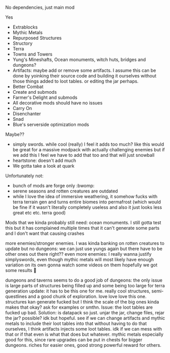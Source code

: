 No dependencies, just main mod

Yes
- Extrablocks
- Mythic Metals
- Repurposed Structures
- Structory
- Terra
- Towns and Towers
- Yung's Mineshafts, Ocean monuments, witch huts, bridges and dungeons?
- Artifacts: maybe add or remove some artifacts. I assume this can be done by yoinking their source code and building it ourselves without those things added to loot tables. or editing the jar perhaps.
- Better Combat
- Create and submods
- Farmer's Delight and submods
- All decorative mods should have no issues
- Carry On
- Disenchanter
- Snad
- Blue's serverside optimization mods


Maybe??
- simply swords. while cool (really) I feel it adds too much? like this would be great for a massive modpack with actually challenging enemies but if we add this I feel we have to add that too and that will just snowball
- heartstone: doesn't add much
- We gotta take a look at quark

Unfortunately not:
- bunch of mods are forge only :bwomp:
- serene seasons and rotten creatures are outdated
- while I love the idea of immersive weathering, it somehow fucks with terra terrain gen and turns entire biomes into permafrost (which would be fine if it wasn't literally completely useless and also it just looks less great etc etc.  terra good)

Mods that we kinda probably still need: ocean monuments. I still gotta test this but it has complained multiple times that it can't generate some parts and I don't want that causing crashes

more enemies/stronger enemies. I was kinda banking on rotten creatures to update but no
dungeons: we can just use yungs again but there have to be other ones out there right??
even more enemies: I really wanna justify simplyswords, even though mythic metals will most likely have enough variation on its own
gonna watch some videos on them hopefully we got some results :pray:

dungeons and taverns seems to do a good job of dungeons: the only issue is large parts of structures being filled up and some being too large for terra generation
update: it has to be this one for me. really cool structures, semi-questlines and a good chunk of exploration. love love love this one. structures kan generate fucked but I think the scale of the big ones kinda makes that okay? ask for examples or smthn. Issue: the loot tables are fucked up bad. Solution: is datapack so just. unjar the jar, change files, rejar the jar? possible? idk but hopeful. see if we can change artifacts and mythic metals to include their loot tables into that without having to do that ourselves, I think artifacts injects some loot tables. idk if we can mess with that or if that even is what that does but whatever. 
mythic metals especially good for this, since rare upgrades can be put in chests for bigger dungeons. riches for easier ones, good strong powerful reward for others. 

